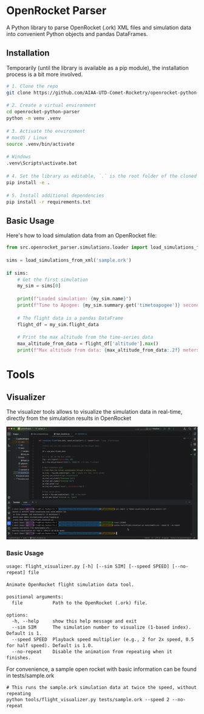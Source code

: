# OpenRocket Parser

A Python library to parse OpenRocket (.ork) XML files and simulation data into convenient Python objects and pandas DataFrames.

## Installation

Temporarily (until the library is available as a pip module), the installation process is a bit more involved.

```bash
# 1. Clone the repo
git clone https://github.com/AIAA-UTD-Comet-Rocketry/openrocket-python-parser

# 2. Create a virtual environment
cd openrocket-python-parser
python -m venv .venv

# 3. Activate the environment
# macOS / Linux
source .venv/bin/activate

# Windows
.venv\Scripts\activate.bat

# 4. Set the library as editable, `.` is the root folder of the cloned repo
pip install -e .

# 5. Install additional dependencies
pip install -r requirements.txt
```

## Basic Usage

Here's how to load simulation data from an OpenRocket file:

```python
from src.openrocket_parser.simulations.loader import load_simulations_from_xml

sims = load_simulations_from_xml('sample.ork')

if sims:
    # Get the first simulation
    my_sim = sims[0]

    print(f"Loaded simulation: {my_sim.name}")
    print(f"Time to Apogee: {my_sim.summary.get('timetoapogee')} seconds")

    # The flight data is a pandas DataFrame
    flight_df = my_sim.flight_data

    # Print the max altitude from the time-series data
    max_altitude_from_data = flight_df['altitude'].max()
    print(f"Max altitude from data: {max_altitude_from_data:.2f} meters")
```

# Tools
## Visualizer

The visualizer tools allows to visualize the simulation data in real-time, directly from the simulation results in OpenRocket

![OpenRocketTool.gif](docs/OpenRocketTool.gif)

### Basic Usage
```shell
usage: flight_visualizer.py [-h] [--sim SIM] [--speed SPEED] [--no-repeat] file

Animate OpenRocket flight simulation data tool.

positional arguments:
  file           Path to the OpenRocket (.ork) file.

options:
  -h, --help     show this help message and exit
  --sim SIM      The simulation number to visualize (1-based index). Default is 1.
  --speed SPEED  Playback speed multiplier (e.g., 2 for 2x speed, 0.5 for half speed). Default is 1.0.
  --no-repeat    Disable the animation from repeating when it finishes.
```

For convenience, a sample open rocket with basic information can be found in tests/sample.ork

```shell
# This runs the sample.ork simulation data at twice the speed, without repeating
python tools/flight_visualizer.py tests/sample.ork --speed 2 --no-repeat
```